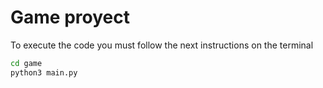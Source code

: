 # Game proyect

To execute the code you must follow the next instructions on the terminal

```sh
cd game
python3 main.py
```